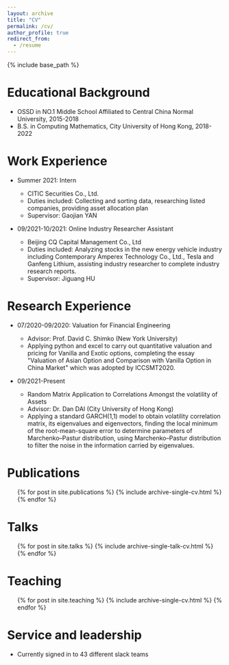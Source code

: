 ```yaml
---
layout: archive
title: "CV"
permalink: /cv/
author_profile: true
redirect_from:
  - /resume
---
```


{% include base_path %}

Educational Background
======
* OSSD in NO.1 Middle School Affiliated to Central China Normal University, 2015-2018 
* B.S. in Computing Mathematics, City University of Hong Kong, 2018-2022


Work Experience
======
* Summer 2021: Intern
  * CITIC Securities Co., Ltd.
  * Duties included: Collecting and sorting data, researching listed companies, providing asset allocation plan
  * Supervisor: Gaojian YAN

* 09/2021-10/2021: Online Industry Researcher Assistant
  * Beijing CQ Capital Management Co., Ltd  
  * Duties included: Analyzing stocks in the new energy vehicle industry including Contemporary Amperex Technology Co., Ltd., Tesla and Ganfeng Lithium, assisting industry researcher to complete industry research reports. 
  * Supervisor: Jiguang HU
  
Research Experience
======
* 07/2020-09/2020: Valuation for Financial Engineering 
  * Advisor: Prof. David C. Shimko (New York University)
  * Applying python and excel to carry out quantitative valuation and pricing for Vanilla and Exotic options, completing the essay "Valuation of Asian Option and Comparison with Vanilla Option in China Market" which was adopted by ICCSMT2020.

* 09/2021-Present
  * Random Matrix Application to Correlations Amongst the volatility of Assets 
  * Advisor: Dr. Dan DAI (City University of Hong Kong)
  * Applying a standard GARCH(1,1) model to obtain volatility correlation matrix, its eigenvalues and eigenvectors, finding the local minimum of the root-mean-square error to determine parameters of Marchenko–Pastur distribution, using Marchenko–Pastur distribution to filter the noise in the information carried by eigenvalues.

Publications
======
  <ul>{% for post in site.publications %}
    {% include archive-single-cv.html %}
  {% endfor %}</ul>
  
Talks
======
  <ul>{% for post in site.talks %}
    {% include archive-single-talk-cv.html %}
  {% endfor %}</ul>
  
Teaching
======
  <ul>{% for post in site.teaching %}
    {% include archive-single-cv.html %}
  {% endfor %}</ul>
  
Service and leadership
======
* Currently signed in to 43 different slack teams
